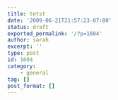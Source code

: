 ```yaml
---
title: tetst
date: '2009-06-21T21:57:23-07:00'
status: draft
exported_permalink: '/?p=1604'
author: sarah
excerpt: ''
type: post
id: 1604
category:
    - general
tag: []
post_format: []
---
```

<!DOCTYPE html PUBLIC "-//W3C//DTD HTML 4.0 Transitional//EN" "http://www.w3.org/TR/REC-html40/loose.dtd">
<?xml encoding="UTF-8">
